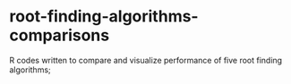 # root-finding-algorithms-comparisons
R codes written to compare and visualize performance of five root finding algorithms;
